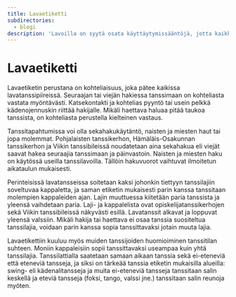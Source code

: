 ```yaml
---
title: Lavaetiketti
subdirectories:
  - blogi
description: 'Lavoilla on syytä osata käyttäytymissääntöjä, jotta kaikki voivat viihtyä.'
---
```

# Lavaetiketti

Lavaetiketin perustana on kohteliaisuus, joka pätee kaikissa lavatanssipiireissä. Seuraajan tai viejän hakiessa tanssimaan on kohteliasta vastata myöntävästi. Katsekontakti ja kohtelias pyyntö tai usein pelkkä kädenojennuskin riittää hakijalle. Mikäli haettava haluaa pitää taukoa tanssista, on kohteliasta perustella kielteinen vastaus.

Tanssitapahtumissa voi olla sekahakukäytäntö, naisten ja miesten haut tai jopa molemmat. Pohjalaisten tanssikerhon, Hämäläis-Osakunnan tanssikerhon ja Viikin tanssibileissä noudatetaan aina sekahakua eli viejät saavat hakea seuraajia tanssimaan ja päinvastoin. Naisten ja miesten haku on käytössä useilla tanssilavoilla. Tällöin hakuvuorot vaihtuvat ilmoitetun aikataulun mukaisesti. 

Perinteisissä lavatansseissa soitetaan kaksi johonkin tiettyyn tanssilajiin soveltuvaa kappaletta, ja saman etiketin mukaisesti parin kanssa tanssitaan molempien kappaleiden ajan. Lajin muuttuessa kiitetään paria tanssista ja yleensä vaihdetaan paria. Laji- ja kappalelista ovat opiskelijatanssikerhojen sekä Viikin tanssibileissä näkyvästi esillä. Lavatanssit alkavat ja loppuvat yleensä valssiin. Mikäli hakija tai haettava ei osaa tanssia suositeltua tanssilajia, voidaan parin kanssa sopia tanssittavaksi jotain muuta lajia.

Lavaetikettiin kuuluu myös muiden tanssijoiden huomioiminen tanssitilan suhteen. Moniin kappaleisiin sopii tanssittavaksi useampaa kuin yhtä tanssilajia. Tanssilattialla saatetaan samaan aikaan tanssia sekä ei-eteneviä että eteneviä tansseja, ja siksi on tärkeää tanssia etiketin mukaisilla alueilla: swing- eli kädenalitansseja ja muita ei-eteneviä tansseja tanssitaan salin keskellä ja eteviä tansseja (foksi, tango, valssi jne.) tanssitaan salin reunoja myöten.
